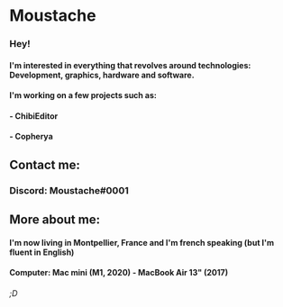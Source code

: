 # Moustache

### Hey!
#### I'm interested in everything that revolves around technologies: Development, graphics, hardware and software.
#### I'm working on a few projects such as:

#### - ChibiEditor
#### - Copherya

## Contact me:

### Discord: Moustache#0001

## More about me:

#### I'm now living in Montpellier, France and I'm french speaking (but I'm fluent in English)
#### Computer: Mac mini (M1, 2020) - MacBook Air 13" (2017)

###### ;D
